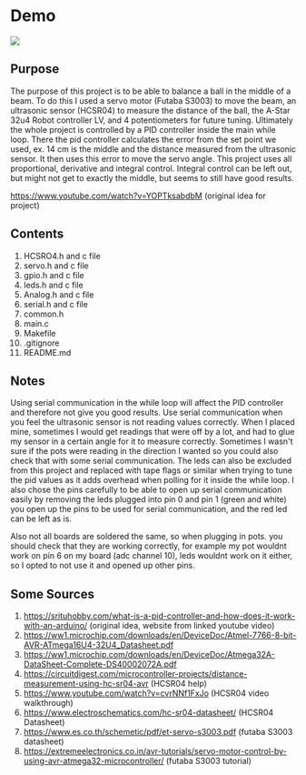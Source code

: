 # **Demo**
![](readmeResources/balancingBallDemo.gif)

## **Purpose**

The purpose of this project is to be able to balance a ball in the middle of a beam.
To do this I used a servo motor (Futaba S3003) to move the beam, an ultrasonic sensor (HCSR04) to measure
the distance of the ball, the A-Star 32u4 Robot controller LV, and 4 potentiometers for future tuning. Ultimately the 
whole project is controlled by a PID controller inside the main while loop. There 
the pid controller calculates the error from the set point we used, ex. 14 cm is the middle and 
the distance measured from the ultrasonic sensor. It then uses this error to move the servo angle.
This project uses all proportional, derivative and integral control. Integral control can be left out,
but might not get to exactly the middle, but seems to still have good results.

https://www.youtube.com/watch?v=YOPTksabdbM (original idea for project)


## **Contents**

1. HCSRO4.h and c file
2. servo.h and c file
3. gpio.h and c file
4. leds.h and c file
5. Analog.h and c file
6. serial.h and c file
7. common.h
8. main.c
9. Makefile
10. .gitignore
11. README.md

## **Notes**

Using serial communication in the while loop will affect the PID controller and therefore not give you good results.
Use serial communication when you feel the ultrasonic sensor is not reading values correctly. When I placed mine, sometimes I would get readings that were off
by a lot, and had to glue my sensor in a certain angle for it to measure correctly. Sometimes I wasn't sure if the pots were reading in the direction I wanted
so you could also check that with some serial communication. The leds can also be excluded from this project and replaced with tape flags or similar when trying to 
tune the pid values as it adds overhead when polling for it inside the while loop. I also chose the pins carefully to be able to open up serial communication easily
by removing the leds plugged into pin 0 and pin 1 (green and white) you open up the pins to be used for serial communication, and the red led can be left as is.

Also not all boards are soldered the same, so when plugging in pots. you should check that they are working correctly, for example my pot wouldnt work on 
pin 6 on my board (adc channel 10), leds wouldnt work on it either, so I opted to not use it and opened up other pins.

## **Some Sources**
1. https://srituhobby.com/what-is-a-pid-controller-and-how-does-it-work-with-an-arduino/ (original idea, website from linked youtube video)
1. https://ww1.microchip.com/downloads/en/DeviceDoc/Atmel-7766-8-bit-AVR-ATmega16U4-32U4_Datasheet.pdf
1. https://ww1.microchip.com/downloads/en/DeviceDoc/Atmega32A-DataSheet-Complete-DS40002072A.pdf
1. https://circuitdigest.com/microcontroller-projects/distance-measurement-using-hc-sr04-avr (HCSR04 help)
1. https://www.youtube.com/watch?v=cvrNNf1FxJo (HCSR04 video walkthrough)
1. https://www.electroschematics.com/hc-sr04-datasheet/ (HCSR04 Datasheet)
1. https://www.es.co.th/schemetic/pdf/et-servo-s3003.pdf (futaba S3003 datasheet)
1. https://extremeelectronics.co.in/avr-tutorials/servo-motor-control-by-using-avr-atmega32-microcontroller/ (futaba S3003 tutorial)


